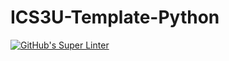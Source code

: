 # ICS3U-Template-Python

[![GitHub's Super Linter](https://github.com/JacksonNaufal/ICS3u-Unit3-02-Python/workflows/GitHub's%20Super%20Linter/badge.svg)](https://github.com/JacksonNaufal/ICS3u-Unit3-02-Python/actions)
